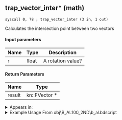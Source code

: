 ## trap_vector_inter* (math)

`syscall 0, 78 ; trap_vector_inter (3 in, 1 out)`

Calculates the intersection point between two vectors

#### Input parameters
| Name | Type | Description
|------|------|------------
| r   | float   | A rotation value?


#### Return Parameters
| Name | Type
|------|-----
| result   | kn::FVector *   


<details>
	<summary>Appears in:</summary>
| filename | Entity (obj)
|----------|-------------
| obj\B_AL100_2ND\b_al.bdscript       | ((M) Blizzard Lord)          
| obj\B_AL100_ICE\b_al.bdscript       | ((B) Blizzard Lord)          
| obj\B_AL110\b_al.bdscript       | ((B) Volcanic Lord’s lava pool)          
| obj\B_LK110\b_lk.bdscript       | ((B) Scar)          
| obj\G_EX220\g_ex.bdscript       | ()          
| obj\G_EX220_G\g_ex.bdscript       | ()          
| obj\G_EX220_R\g_ex.bdscript       | ()          
| obj\G_EX240\g_ex.bdscript       | ()          
| obj\G_EX240_G\g_ex.bdscript       | ()          
| obj\G_EX240_R\g_ex.bdscript       | ()          
| obj\G_EX250_0\g_ex.bdscript       | ()          
| obj\G_EX250_0_G\g_ex.bdscript       | ()          
| obj\G_EX250_0_R\g_ex.bdscript       | ()          
| obj\G_EX250_1\g_ex.bdscript       | ()          
| obj\G_EX250_1_G\g_ex.bdscript       | ()          
| obj\G_EX250_1_R\g_ex.bdscript       | ()          
| obj\G_EX260\g_ex.bdscript       | ()          
| obj\G_EX260_G\g_ex.bdscript       | ()          
| obj\G_EX260_R\g_ex.bdscript       | ()          
| obj\G_EX270\g_ex.bdscript       | ()          
| obj\G_EX270_G\g_ex.bdscript       | ()          
| obj\G_EX270_R\g_ex.bdscript       | ()          
| obj\G_EX900_COMBAT\g_ex.bdscript       | ()          
| obj\G_EX900_COMBAT_HARD\g_ex.bdscript       | ()          
| obj\G_EX900_FINAL\g_ex.bdscript       | ()          
| obj\G_EX900_FLIGHT\g_ex.bdscript       | ()          
| obj\G_EX900_FLIGHT_HARD\g_ex.bdscript       | ()          
| obj\M_EX890\m_ex.bdscript       | ((M) Dragoon)          
| obj\P_EX100_KH1F\limi.bdscript       | ((P) Sora (Limit))          
| obj\P_EX100_NM_KH1F\limi.bdscript       | ((P) Sora (NM) (Limit))          
| obj\P_EX100_TR_KH1F\limi.bdscript       | ((P) Sora (TR) (Limit))          
| obj\P_EX100_WI_KH1F\limi.bdscript       | ((P) Sora (WI) (Limit))          
| obj\P_EX100_XM_KH1F\limi.bdscript       | ((P) Sora (XM) (Limit))          

</details>

<details>
	<summary>Example Usage From obj\B_AL100_2ND\b_al.bdscript</summary>
```
L2480:
 dup 
 pushFromFSp 60
 sub 
 info 
 jnz L2640
 pushFromPSpVal 160
 pushFromFSp 60
 pushImm 4
 mul 
 add 
 fetchValue 0
 jz L2630
 pushImm 0
 popToSp 64
 pushFromPSp 4
 pushFromFSp 60
 pushImm 4
 mul 
 add 
 fetchValue 0
 jz L2628
 pushFromPSp 28
 pushFromFSp 60
 pushImm 4
 mul 
 add 
 fetchValue 0
 popToSp 96
 pushFromFSp 96
 pushImmf 0.04
 syscall 0, 3 ; trap_frametime (0 in, 1 out)
 mulf 
 addf 
 popToSp 96
 pushFromPSp 28
 pushFromFSp 60
 pushImm 4
 mul 
 add 
 pushFromFSp 96
 memcpy 0
 pushFromPSpVal 64
 pushFromFSp 60
 pushImm 16
 mul 
 add 
 syscall 1, 147 ; trap_obj_pos (1 in, 1 out)
 memcpyToSp 16, 112
 pushFromPSp 112
 memcpyToSp 16, 80
 pushFromPSp 80
 gosub 28, L149
 memcpyToSp 16, 112
 pushFromPSp 112
 gosub 36, L667
 memcpyToSp 16, 128
 pushFromPSp 128
 pushFromFSp 96
 syscall 0, 78 ; trap_vector_inter (3 in, 1 out)
 memcpyToSp 16, 144
 pushFromPSp 144
 memcpyToSp 16, 80
 pushFromFSp 0
 pushFromFSp 60
 pushFromPSp 80
 gosub 28, L2232
 pushImmf 1
 pushFromFSp 96
 subf 
 infoezf 
 jz L2626
 pushFromFSp 0
 pushFromFSp 60
 gosub 28, L2657
 jmp L2626
```
</details>


